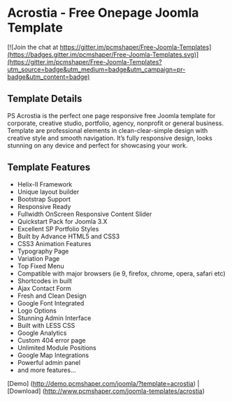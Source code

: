 # Acrostia - Free Onepage Joomla Template

[![Join the chat at https://gitter.im/pcmshaper/Free-Joomla-Templates](https://badges.gitter.im/pcmshaper/Free-Joomla-Templates.svg)](https://gitter.im/pcmshaper/Free-Joomla-Templates?utm_source=badge&utm_medium=badge&utm_campaign=pr-badge&utm_content=badge)

## Template Details

PS Acrostia is the perfect one page responsive free Joomla template for corporate, creative studio, portfolio, agency, nonprofit or general business. Template are professional elements in clean-clear-simple design with creative style and smooth navigation. It’s fully responsive design, looks stunning on any device and perfect for showcasing your work.

## Template Features

* Helix-II Framework
* Unique layout builder
* Bootstrap Support
* Responsive Ready
* Fullwidth OnScreen Responsive Content Slider
* Quickstart Pack for Joomla 3.X
* Excellent SP Portfolio Styles
* Built by Advance HTML5 and CSS3
* CSS3 Animation Features
* Typography Page
* Variation Page
* Top Fixed Menu
* Compatible with major browsers (ie 9, firefox, chrome, opera, safari etc)
* Shortcodes in built
* Ajax Contact Form
* Fresh and Clean Design
* Google Font Integrated
* Logo Options
* Stunning Admin Interface
* Built with LESS CSS
* Google Analytics
* Custom 404 error page
* Unlimited Module Positions
* Google Map Integrations
* Powerful admin panel
* and more features...

[Demo] (http://demo.pcmshaper.com/joomla/?template=acrostia)
 | [Download] (http://www.pcmshaper.com/joomla-templates/acrostia)
